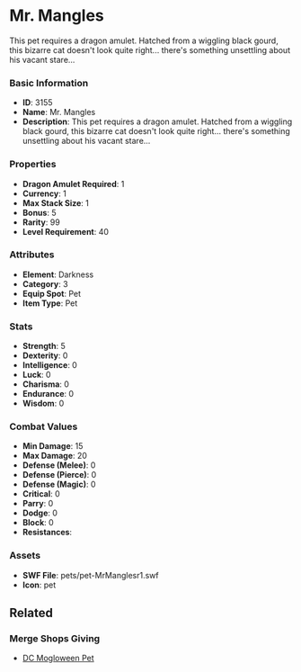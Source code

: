 # Mr. Mangles

This pet requires a dragon amulet. Hatched from a wiggling black gourd, this bizarre cat doesn't look quite right... there's something unsettling about his vacant stare...

### Basic Information

- **ID**: 3155
- **Name**: Mr. Mangles
- **Description**: This pet requires a dragon amulet. Hatched from a wiggling black gourd, this bizarre cat doesn&#039;t look quite right... there&#039;s something unsettling about his vacant stare...

### Properties

- **Dragon Amulet Required**: 1
- **Currency**: 1
- **Max Stack Size**: 1
- **Bonus**: 5
- **Rarity**: 99
- **Level Requirement**: 40

### Attributes

- **Element**: Darkness
- **Category**: 3
- **Equip Spot**: Pet
- **Item Type**: Pet

### Stats

- **Strength**: 5
- **Dexterity**: 0
- **Intelligence**: 0
- **Luck**: 0
- **Charisma**: 0
- **Endurance**: 0
- **Wisdom**: 0

### Combat Values

- **Min Damage**: 15
- **Max Damage**: 20
- **Defense (Melee)**: 0
- **Defense (Pierce)**: 0
- **Defense (Magic)**: 0
- **Critical**: 0
- **Parry**: 0
- **Dodge**: 0
- **Block**: 0
- **Resistances**: 

### Assets

- **SWF File**: pets/pet-MrManglesr1.swf
- **Icon**: pet

## Related

### Merge Shops Giving

- [DC Mogloween Pet](../merge-shops/60-dc-mogloween-pet.md)

